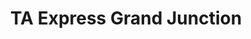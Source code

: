 ---
title: "TA Express Grand Junction"
url: /grand-junction/ta-express-grand-junction/
shop: convenience
---